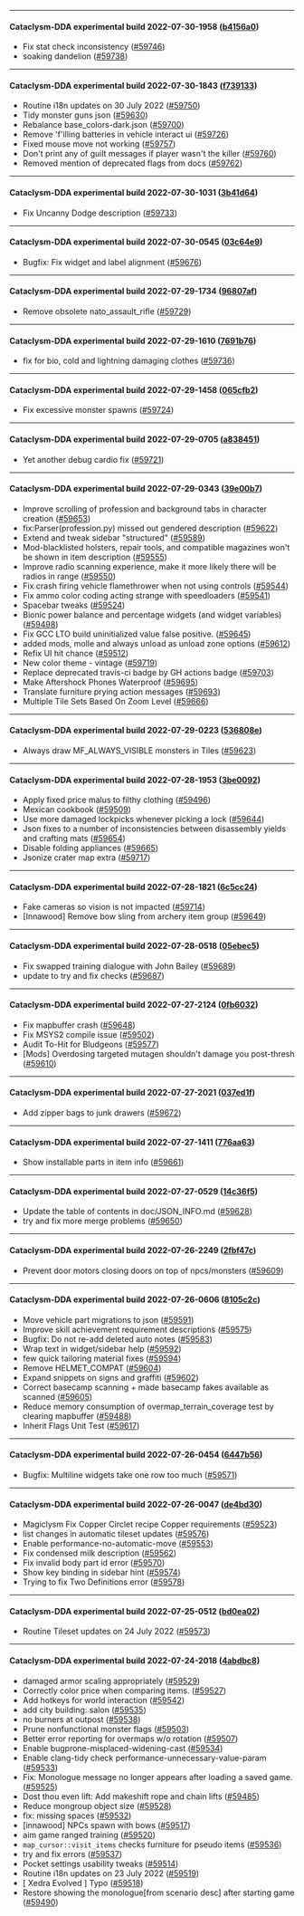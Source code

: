 
---

#### Cataclysm-DDA experimental build 2022-07-30-1958 ([b4156a0](https://github.com/CleverRaven/Cataclysm-DDA/releases/tag/cdda-experimental-2022-07-30-1958))

* Fix stat check inconsistency ([#59746](https://github.com/CleverRaven/Cataclysm-DDA/pull/59746))
* soaking dandelion ([#59738](https://github.com/CleverRaven/Cataclysm-DDA/pull/59738))

---

#### Cataclysm-DDA experimental build 2022-07-30-1843 ([f739133](https://github.com/CleverRaven/Cataclysm-DDA/releases/tag/cdda-experimental-2022-07-30-1843))

* Routine i18n updates on 30 July 2022 ([#59750](https://github.com/CleverRaven/Cataclysm-DDA/pull/59750))
* Tidy monster guns json ([#59630](https://github.com/CleverRaven/Cataclysm-DDA/pull/59630))
* Rebalance base_colors-dark.json ([#59700](https://github.com/CleverRaven/Cataclysm-DDA/pull/59700))
* Remove 'f'illing batteries in vehicle interact ui ([#59726](https://github.com/CleverRaven/Cataclysm-DDA/pull/59726))
* Fixed mouse move not working ([#59757](https://github.com/CleverRaven/Cataclysm-DDA/pull/59757))
* Don't print any of guilt messages if player wasn't the killer ([#59760](https://github.com/CleverRaven/Cataclysm-DDA/pull/59760))
* Removed mention of deprecated flags from docs ([#59762](https://github.com/CleverRaven/Cataclysm-DDA/pull/59762))

---

#### Cataclysm-DDA experimental build 2022-07-30-1031 ([3b41d64](https://github.com/CleverRaven/Cataclysm-DDA/releases/tag/cdda-experimental-2022-07-30-1031))

* Fix Uncanny Dodge description ([#59733](https://github.com/CleverRaven/Cataclysm-DDA/pull/59733))

---

#### Cataclysm-DDA experimental build 2022-07-30-0545 ([03c64e9](https://github.com/CleverRaven/Cataclysm-DDA/releases/tag/cdda-experimental-2022-07-30-0545))

* Bugfix: Fix widget and label alignment ([#59676](https://github.com/CleverRaven/Cataclysm-DDA/pull/59676))

---

#### Cataclysm-DDA experimental build 2022-07-29-1734 ([96807af](https://github.com/CleverRaven/Cataclysm-DDA/releases/tag/cdda-experimental-2022-07-29-1734))

* Remove obsolete nato_assault_rifle ([#59729](https://github.com/CleverRaven/Cataclysm-DDA/pull/59729))

---

#### Cataclysm-DDA experimental build 2022-07-29-1610 ([7691b76](https://github.com/CleverRaven/Cataclysm-DDA/releases/tag/cdda-experimental-2022-07-29-1610))

* fix for bio, cold and lightning damaging clothes ([#59736](https://github.com/CleverRaven/Cataclysm-DDA/pull/59736))

---

#### Cataclysm-DDA experimental build 2022-07-29-1458 ([065cfb2](https://github.com/CleverRaven/Cataclysm-DDA/releases/tag/cdda-experimental-2022-07-29-1458))

* Fix excessive monster spawns ([#59724](https://github.com/CleverRaven/Cataclysm-DDA/pull/59724))

---

#### Cataclysm-DDA experimental build 2022-07-29-0705 ([a838451](https://github.com/CleverRaven/Cataclysm-DDA/releases/tag/cdda-experimental-2022-07-29-0705))

* Yet another debug cardio fix ([#59721](https://github.com/CleverRaven/Cataclysm-DDA/pull/59721))

---

#### Cataclysm-DDA experimental build 2022-07-29-0343 ([39e00b7](https://github.com/CleverRaven/Cataclysm-DDA/releases/tag/cdda-experimental-2022-07-29-0343))

* Improve scrolling of profession and background tabs in character creation ([#59653](https://github.com/CleverRaven/Cataclysm-DDA/pull/59653))
* fix:Parser(profession.py) missed out gendered description ([#59622](https://github.com/CleverRaven/Cataclysm-DDA/pull/59622))
* Extend and tweak sidebar "structured" ([#59589](https://github.com/CleverRaven/Cataclysm-DDA/pull/59589))
* Mod-blacklisted holsters, repair tools, and compatible magazines won't be shown in item description ([#59555](https://github.com/CleverRaven/Cataclysm-DDA/pull/59555))
* Improve radio scanning experience, make it more likely there will be radios in range ([#59550](https://github.com/CleverRaven/Cataclysm-DDA/pull/59550))
* Fix crash firing vehicle flamethrower when not using controls ([#59544](https://github.com/CleverRaven/Cataclysm-DDA/pull/59544))
* Fix ammo color coding acting strange with speedloaders ([#59541](https://github.com/CleverRaven/Cataclysm-DDA/pull/59541))
* Spacebar tweaks ([#59524](https://github.com/CleverRaven/Cataclysm-DDA/pull/59524))
* Bionic power balance and percentage widgets (and widget variables) ([#59498](https://github.com/CleverRaven/Cataclysm-DDA/pull/59498))
* Fix GCC LTO build uninitialized value false positive. ([#59645](https://github.com/CleverRaven/Cataclysm-DDA/pull/59645))
* added mods, molle and always unload as unload zone options ([#59612](https://github.com/CleverRaven/Cataclysm-DDA/pull/59612))
* Refix UI hit chance ([#59512](https://github.com/CleverRaven/Cataclysm-DDA/pull/59512))
* New color theme - vintage ([#59719](https://github.com/CleverRaven/Cataclysm-DDA/pull/59719))
* Replace deprecated travis-ci badge by GH actions badge ([#59703](https://github.com/CleverRaven/Cataclysm-DDA/pull/59703))
* Make Aftershock Phones Waterproof ([#59695](https://github.com/CleverRaven/Cataclysm-DDA/pull/59695))
* Translate furniture prying action messages ([#59693](https://github.com/CleverRaven/Cataclysm-DDA/pull/59693))
* Multiple Tile Sets Based On Zoom Level ([#59666](https://github.com/CleverRaven/Cataclysm-DDA/pull/59666))

---

#### Cataclysm-DDA experimental build 2022-07-29-0223 ([536808e](https://github.com/CleverRaven/Cataclysm-DDA/releases/tag/cdda-experimental-2022-07-29-0223))

* Always draw MF_ALWAYS_VISIBLE monsters in Tiles ([#59623](https://github.com/CleverRaven/Cataclysm-DDA/pull/59623))

---

#### Cataclysm-DDA experimental build 2022-07-28-1953 ([3be0092](https://github.com/CleverRaven/Cataclysm-DDA/releases/tag/cdda-experimental-2022-07-28-1953))

* Apply fixed price malus to filthy clothing ([#59496](https://github.com/CleverRaven/Cataclysm-DDA/pull/59496))
* Mexican cookbook ([#59509](https://github.com/CleverRaven/Cataclysm-DDA/pull/59509))
* Use more damaged lockpicks whenever picking a lock ([#59644](https://github.com/CleverRaven/Cataclysm-DDA/pull/59644))
* Json fixes to a number of inconsistencies between disassembly yields and crafting mats ([#59654](https://github.com/CleverRaven/Cataclysm-DDA/pull/59654))
* Disable folding appliances ([#59665](https://github.com/CleverRaven/Cataclysm-DDA/pull/59665))
* Jsonize crater map extra ([#59717](https://github.com/CleverRaven/Cataclysm-DDA/pull/59717))

---

#### Cataclysm-DDA experimental build 2022-07-28-1821 ([6c5cc24](https://github.com/CleverRaven/Cataclysm-DDA/releases/tag/cdda-experimental-2022-07-28-1821))

* Fake cameras so vision is not impacted ([#59714](https://github.com/CleverRaven/Cataclysm-DDA/pull/59714))
* [Innawood] Remove bow sling from archery item group ([#59649](https://github.com/CleverRaven/Cataclysm-DDA/pull/59649))

---

#### Cataclysm-DDA experimental build 2022-07-28-0518 ([05ebec5](https://github.com/CleverRaven/Cataclysm-DDA/releases/tag/cdda-experimental-2022-07-28-0518))

* Fix swapped training dialogue with John Bailey ([#59689](https://github.com/CleverRaven/Cataclysm-DDA/pull/59689))
* update to try and fix checks ([#59687](https://github.com/CleverRaven/Cataclysm-DDA/pull/59687))

---

#### Cataclysm-DDA experimental build 2022-07-27-2124 ([0fb6032](https://github.com/CleverRaven/Cataclysm-DDA/releases/tag/cdda-experimental-2022-07-27-2124))

* Fix mapbuffer crash ([#59648](https://github.com/CleverRaven/Cataclysm-DDA/pull/59648))
* Fix MSYS2 compile issue ([#59502](https://github.com/CleverRaven/Cataclysm-DDA/pull/59502))
* Audit To-Hit for Bludgeons ([#59577](https://github.com/CleverRaven/Cataclysm-DDA/pull/59577))
* [Mods] Overdosing targeted mutagen shouldn't damage you post-thresh ([#59610](https://github.com/CleverRaven/Cataclysm-DDA/pull/59610))

---

#### Cataclysm-DDA experimental build 2022-07-27-2021 ([037ed1f](https://github.com/CleverRaven/Cataclysm-DDA/releases/tag/cdda-experimental-2022-07-27-2021))

* Add zipper bags to junk drawers ([#59672](https://github.com/CleverRaven/Cataclysm-DDA/pull/59672))

---

#### Cataclysm-DDA experimental build 2022-07-27-1411 ([776aa63](https://github.com/CleverRaven/Cataclysm-DDA/releases/tag/cdda-experimental-2022-07-27-1411))

* Show installable parts in item info ([#59661](https://github.com/CleverRaven/Cataclysm-DDA/pull/59661))

---

#### Cataclysm-DDA experimental build 2022-07-27-0529 ([14c36f5](https://github.com/CleverRaven/Cataclysm-DDA/releases/tag/cdda-experimental-2022-07-27-0529))

* Update the table of contents in doc/JSON_INFO.md ([#59628](https://github.com/CleverRaven/Cataclysm-DDA/pull/59628))
* try and fix more merge problems ([#59650](https://github.com/CleverRaven/Cataclysm-DDA/pull/59650))

---

#### Cataclysm-DDA experimental build 2022-07-26-2249 ([2fbf47c](https://github.com/CleverRaven/Cataclysm-DDA/releases/tag/cdda-experimental-2022-07-26-2249))

* Prevent door motors closing doors on top of npcs/monsters ([#59609](https://github.com/CleverRaven/Cataclysm-DDA/pull/59609))

---

#### Cataclysm-DDA experimental build 2022-07-26-0606 ([8105c2c](https://github.com/CleverRaven/Cataclysm-DDA/releases/tag/cdda-experimental-2022-07-26-0606))

* Move vehicle part migrations to json ([#59591](https://github.com/CleverRaven/Cataclysm-DDA/pull/59591))
* Improve skill achievement requirement descriptions ([#59575](https://github.com/CleverRaven/Cataclysm-DDA/pull/59575))
* Bugfix: Do not re-add deleted auto notes ([#59583](https://github.com/CleverRaven/Cataclysm-DDA/pull/59583))
* Wrap text in widget/sidebar help ([#59592](https://github.com/CleverRaven/Cataclysm-DDA/pull/59592))
* few quick tailoring material fixes ([#59594](https://github.com/CleverRaven/Cataclysm-DDA/pull/59594))
* Remove HELMET_COMPAT ([#59604](https://github.com/CleverRaven/Cataclysm-DDA/pull/59604))
* Expand snippets on signs and graffiti ([#59602](https://github.com/CleverRaven/Cataclysm-DDA/pull/59602))
* Correct basecamp scanning + made basecamp fakes available as scanned ([#59605](https://github.com/CleverRaven/Cataclysm-DDA/pull/59605))
* Reduce memory consumption of overmap_terrain_coverage test by clearing mapbuffer ([#59488](https://github.com/CleverRaven/Cataclysm-DDA/pull/59488))
* Inherit Flags Unit Test ([#59617](https://github.com/CleverRaven/Cataclysm-DDA/pull/59617))

---

#### Cataclysm-DDA experimental build 2022-07-26-0454 ([6447b56](https://github.com/CleverRaven/Cataclysm-DDA/releases/tag/cdda-experimental-2022-07-26-0454))

* Bugfix: Multiline widgets take one row too much ([#59571](https://github.com/CleverRaven/Cataclysm-DDA/pull/59571))

---

#### Cataclysm-DDA experimental build 2022-07-26-0047 ([de4bd30](https://github.com/CleverRaven/Cataclysm-DDA/releases/tag/cdda-experimental-2022-07-26-0047))

* Magiclysm Fix Copper Circlet recipe Copper requirements ([#59523](https://github.com/CleverRaven/Cataclysm-DDA/pull/59523))
* list changes in automatic tileset updates ([#59576](https://github.com/CleverRaven/Cataclysm-DDA/pull/59576))
* Enable performance-no-automatic-move ([#59553](https://github.com/CleverRaven/Cataclysm-DDA/pull/59553))
* Fix condensed milk description ([#59562](https://github.com/CleverRaven/Cataclysm-DDA/pull/59562))
* Fix invalid body part id error ([#59570](https://github.com/CleverRaven/Cataclysm-DDA/pull/59570))
* Show key binding in sidebar hint ([#59574](https://github.com/CleverRaven/Cataclysm-DDA/pull/59574))
* Trying to fix Two Definitions error ([#59578](https://github.com/CleverRaven/Cataclysm-DDA/pull/59578))

---

#### Cataclysm-DDA experimental build 2022-07-25-0512 ([bd0ea02](https://github.com/CleverRaven/Cataclysm-DDA/releases/tag/cdda-experimental-2022-07-25-0512))

* Routine Tileset updates on 24 July 2022 ([#59573](https://github.com/CleverRaven/Cataclysm-DDA/pull/59573))

---

#### Cataclysm-DDA experimental build 2022-07-24-2018 ([4abdbc8](https://github.com/CleverRaven/Cataclysm-DDA/releases/tag/cdda-experimental-2022-07-24-2018))

* damaged armor scaling appropriately ([#59529](https://github.com/CleverRaven/Cataclysm-DDA/pull/59529))
* Correctly color price when comparing items. ([#59527](https://github.com/CleverRaven/Cataclysm-DDA/pull/59527))
* Add hotkeys for world interaction ([#59542](https://github.com/CleverRaven/Cataclysm-DDA/pull/59542))
* add city building: salon ([#59535](https://github.com/CleverRaven/Cataclysm-DDA/pull/59535))
* no burners at outpost ([#59538](https://github.com/CleverRaven/Cataclysm-DDA/pull/59538))
* Prune nonfunctional monster flags ([#59503](https://github.com/CleverRaven/Cataclysm-DDA/pull/59503))
* Better error reporting for overmaps w/o rotation ([#59507](https://github.com/CleverRaven/Cataclysm-DDA/pull/59507))
* Enable bugprone-misplaced-widening-cast ([#59534](https://github.com/CleverRaven/Cataclysm-DDA/pull/59534))
* Enable clang-tidy check performance-unnecessary-value-param ([#59533](https://github.com/CleverRaven/Cataclysm-DDA/pull/59533))
* Fix: Monologue message no longer appears after loading a saved game. ([#59525](https://github.com/CleverRaven/Cataclysm-DDA/pull/59525))
* Dost thou even lift: Add makeshift rope and chain lifts ([#59485](https://github.com/CleverRaven/Cataclysm-DDA/pull/59485))
* Reduce mongroup object size ([#59528](https://github.com/CleverRaven/Cataclysm-DDA/pull/59528))
* fix: missing spaces ([#59532](https://github.com/CleverRaven/Cataclysm-DDA/pull/59532))
* [innawood] NPCs spawn with bows ([#59517](https://github.com/CleverRaven/Cataclysm-DDA/pull/59517))
* aim game ranged training ([#59520](https://github.com/CleverRaven/Cataclysm-DDA/pull/59520))
* `map_cursor::visit_items` checks furniture for pseudo items ([#59536](https://github.com/CleverRaven/Cataclysm-DDA/pull/59536))
* try and fix errors ([#59537](https://github.com/CleverRaven/Cataclysm-DDA/pull/59537))
* Pocket settings usability tweaks ([#59514](https://github.com/CleverRaven/Cataclysm-DDA/pull/59514))
* Routine i18n updates on 23 July 2022 ([#59519](https://github.com/CleverRaven/Cataclysm-DDA/pull/59519))
* [ Xedra Evolved ] Typo ([#59518](https://github.com/CleverRaven/Cataclysm-DDA/pull/59518))
* Restore showing the monologue[from scenario desc] after starting game ([#59490](https://github.com/CleverRaven/Cataclysm-DDA/pull/59490))
